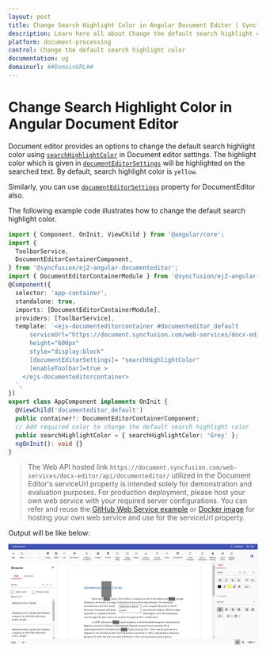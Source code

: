 ```yaml
---
layout: post
title: Change Search Highlight Color in Angular Document Editor | Syncfusion
description: Learn here all about Change the default search highlight color in Syncfusion Angular Document editor component of Syncfusion Essential JS 2 and more.
platform: document-processing
control: Change the default search highlight color 
documentation: ug
domainurl: ##DomainURL##
---
```


# Change Search Highlight Color in Angular Document Editor

Document editor provides an options to change the default search highlight color using [`searchHighlightColor`](https://ej2.syncfusion.com/angular/documentation/api/document-editor/documentEditorSettingsModel#searchhighlightcolor) in Document editor settings. The highlight color which is given in [`documentEditorSettings`](https://ej2.syncfusion.com/angular/documentation/api/document-editor-container/#documenteditorsettings) will be highlighted on the searched text. By default, search highlight color is `yellow`.

Similarly, you can use [`documentEditorSettings`](https://ej2.syncfusion.com/angular/documentation/api/document-editor/#documenteditorsettings) property for DocumentEditor also.

The following example code illustrates how to change the default search highlight color.

```typescript
import { Component, OnInit, ViewChild } from '@angular/core';
import {
  ToolbarService,
  DocumentEditorContainerComponent,
} from '@syncfusion/ej2-angular-documenteditor';
import { DocumentEditorContainerModule } from '@syncfusion/ej2-angular-documenteditor';
@Component({
  selector: 'app-container',
  standalone: true,
  imports: [DocumentEditorContainerModule],
  providers: [ToolbarService],
  template: `<ejs-documenteditorcontainer #documenteditor_default 
      serviceUrl="https://document.syncfusion.com/web-services/docx-editor/api/documenteditor/" 
      height="600px" 
      style="display:block" 
      [documentEditorSettings]= "searchHighlightColor"
      [enableToolbar]=true >
    </ejs-documenteditorcontainer>
  `,
})
export class AppComponent implements OnInit {
  @ViewChild('documenteditor_default')
  public container?: DocumentEditorContainerComponent;
  // Add required color to change the default search highlight color
  public searchHighlightColor = { searchHighlightColor: 'Grey' };
  ngOnInit(): void {}
}
```

> The Web API hosted link `https://document.syncfusion.com/web-services/docx-editor/api/documenteditor/` utilized in the Document Editor's serviceUrl property is intended solely for demonstration and evaluation purposes. For production deployment, please host your own web service with your required server configurations. You can refer and reuse the [GitHub Web Service example](https://github.com/SyncfusionExamples/EJ2-DocumentEditor-WebServices) or [Docker image](https://hub.docker.com/r/syncfusion/word-processor-server) for hosting your own web service and use for the serviceUrl property.

Output will be like below:

![How to change the default search highlight color](../images/search-color.png)